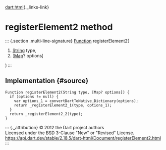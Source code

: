 [dart:html](../../dart-html/dart-html-library){._links-link}

registerElement2 method
=======================

::: {.section .multi-line-signature}
[Function](../../dart-core/function-class) registerElement2(

1.  [String](../../dart-core/string-class) type,
2.  \[[Map](../../dart-core/map-class)? options\]

)
:::

Implementation {#source}
--------------

``` {.language-dart data-language="dart"}
Function registerElement2(String type, [Map? options]) {
  if (options != null) {
    var options_1 = convertDartToNative_Dictionary(options);
    return _registerElement2_1(type, options_1);
  }
  return _registerElement2_2(type);
}
```

::: {._attribution}
© 2012 the Dart project authors\
Licensed under the BSD 3-Clause \"New\" or \"Revised\" License.\
<https://api.dart.dev/stable/2.18.5/dart-html/Document/registerElement2.html>
:::
